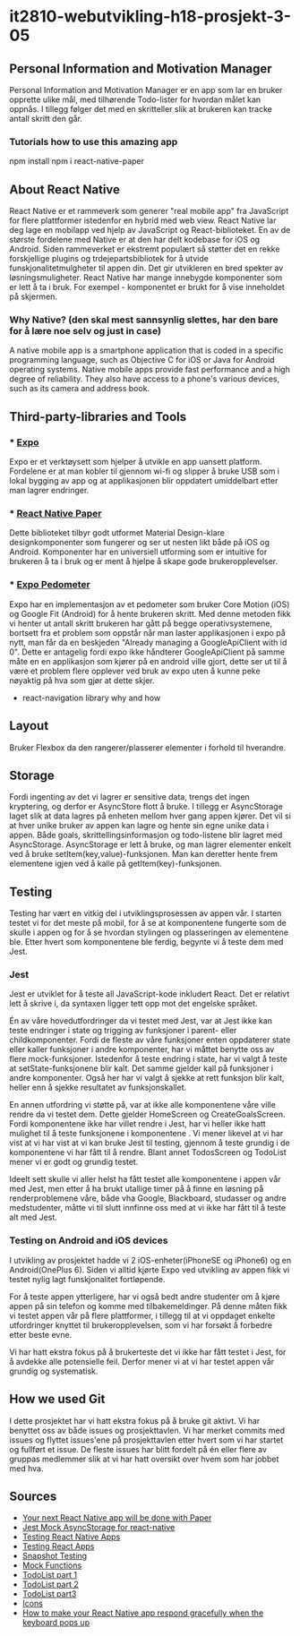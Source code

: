 # it2810-webutvikling-h18-prosjekt-3-05

## Personal Information and Motivation Manager
Personal Information and Motivation Manager er en app som lar en bruker opprette ulike mål, med tilhørende Todo-lister for hvordan målet kan oppnås. I tillegg følger det med en skritteller slik at brukeren kan tracke antall skritt den går. 

### Tutorials how to use this amazing app
npm install
npm i react-native-paper

## About React Native
React Native er et rammeverk som generer "real mobile app" fra JavaScript for flere plattformer istedenfor en hybrid med web view. React Native lar deg lage en mobilapp ved hjelp av JavaScript og React-biblioteket. En av de største fordelene med Native er at den har delt kodebase for iOS og Android. Siden rammeverket er ekstremt populært så støtter det en rekke forskjellige plugins og trdejepartsbibliotek for å utvide funskjonalitetmulgheter til appen din. Det gir utvikleren en bred spekter av løsningsmuligheter.
React Native har mange innebygde komponenter som er lett å ta i bruk. For exempel <View>- komponentet er brukt for å vise inneholdet på skjermen.

### Why Native? (den skal mest sannsynlig slettes, har den bare for å lære noe selv og just in case)
A native mobile app is a smartphone application that is coded in a specific programming language, such as Objective C for iOS or Java for Android operating systems. Native mobile apps provide fast performance and a high degree of reliability. They also have access to a phone's various devices, such as its camera and address book.

## Third-party-libraries and Tools
### * [Expo](https://expo.io/)
Expo er et verktøysett som hjelper å utvikle en app uansett platform. Fordelene er at man kobler til gjennom wi-fi og slipper å bruke USB som i lokal bygging av app og at applikasjonen blir oppdatert umiddelbart etter man lagrer endringer.

### * [React Native Paper](https://callstack.github.io/react-native-paper/index.html)
Dette biblioteket tilbyr godt utformet Material Design-klare designkomponenter som fungerer og ser ut nesten likt både på iOS og Android. Komponenter har en universiell utforming som er intuitive for brukeren å ta i bruk og er ment å hjelpe å skape gode brukeropplevelser.  

### * [Expo Pedometer](https://docs.expo.io/versions/latest/sdk/pedometer) 
Expo har en implementasjon av et pedometer som bruker Core Motion (iOS) og Google Fit (Android) for å hente brukeren skritt. Med denne metoden fikk vi henter ut
antall skritt brukeren har gått på begge operativsystemene, bortsett fra et problem som oppstår når man laster applikasjonen i expo på nytt, man får da en
beskjeden "Already managing a GoogleApiClient with id 0". Dette er antagelig fordi expo ikke håndterer GoogleApiClient på samme måte en en applikasjon som kjører på
en android ville gjort, dette ser ut til å være et problem flere opplever ved bruk av expo uten å kunne peke nøyaktig på hva som gjør at dette skjer.

- react-navigation library why and how

## Layout
Bruker Flexbox da den rangerer/plasserer elementer i forhold til hverandre.

## Storage
Fordi ingenting av det vi lagrer er sensitive data, trengs det ingen kryptering, og derfor er AsyncStore flott å bruke. I tillegg er AsyncStorage laget slik at data lagres på enheten mellom hver gang appen kjører. Det vil si at hver unike bruker av appen kan lagre og hente sin egne unike data i appen. Både goals, skrittellingsinformasjon og todo-listene blir lagret med AsyncStorage. AsyncStorage er lett å bruke, og man lagrer elementer enkelt ved å bruke setItem(key,value)-funksjonen. Man kan deretter hente frem elementene igjen ved å kalle på getItem(key)-funksjonen.

## Testing
Testing har vært en vitkig del i utviklingsprosessen av appen vår. I starten testet vi for det meste på mobil, for å se at komponentene fungerte som de skulle i appen og for å se hvordan stylingen og plasseringen av elementene ble. Etter hvert som komponentene ble ferdig, begynte vi å teste dem med Jest.

### Jest
Jest er utviklet for å teste all JavaScript-kode inkludert React. Det er relativt lett å skrive i, da syntaxen ligger tett opp mot det engelske språket.

Én av våre hovedutfordringer da vi testet med Jest, var at Jest ikke kan teste endringer i state og trigging av funksjoner i parent- eller childkomponenter. Fordi de fleste av våre funksjoner enten oppdaterer state eller kaller funksjoner i andre komponenter, har vi måttet benytte oss av flere mock-funksjoner. Istedenfor å teste endring i state, har vi valgt å teste at setState-funksjonene blir kalt. Det samme gjelder kall på funksjoner i andre komponenter. Også her har vi valgt å sjekke at rett funksjon blir kalt, heller enn å sjekke resultatet av funksjonskallet.

En annen utfordring vi støtte på, var at ikke alle komponentene våre ville rendre da vi testet dem. Dette gjelder HomeScreen og CreateGoalsScreen. Fordi komponentene ikke har villet rendre i Jest, har vi heller ikke hatt mulighet til å teste funksjonene i komponentene . Vi mener likevel at vi har vist at vi har vist at vi kan bruke Jest til testing, gjennom å teste grundig i de komponentene vi har fått til å rendre. Blant annet TodosScreen og TodoList mener vi er godt og grundig testet.

Ideelt sett skulle vi aller helst ha fått testet alle komponentene i appen vår med Jest, men etter å ha brukt utallige timer på å finne en løsning på renderproblemene våre, både vha Google, Blackboard, studasser og andre medstudenter, måtte vi til slutt innfinne oss med at vi ikke har fått til å teste alt med Jest.

### Testing on Android and iOS devices
I utvikling av prosjektet hadde vi 2 iOS-enheter(iPhoneSE og iPhone6) og en Android(OnePlus 6). Siden vi alltid kjørte Expo ved utvikling av appen fikk vi testet nylig lagt funskjonalitet fortløpende.

For å teste appen ytterligere, har vi også bedt andre studenter om å kjøre appen på sin telefon og komme med tilbakemeldinger. På denne måten fikk vi testet appen vår på flere plattformer, i tillegg til at vi oppdaget enkelte utfordringer knyttet til brukeropplevelsen, som vi har forsøkt å forbedre etter beste evne.

Vi har hatt ekstra fokus på å brukerteste det vi ikke har fått testet i Jest, for å avdekke alle potensielle feil. Derfor mener vi at vi har testet appen vår grundig og systematisk.

## How we used Git
I dette prosjektet har vi hatt ekstra fokus på å bruke git aktivt. Vi har benyttet oss av både issues og prosjekttavlen. Vi har merket commits med issues og flyttet issues'ene på prosjekttavlen etter hvert som vi har startet og fullført et issue.
De fleste issues har blitt fordelt på én eller flere av gruppas medlemmer slik at vi har hatt oversikt over hvem som har jobbet med hva.

## Sources
* [Your next React Native app will be done with Paper](https://blog.callstack.io/your-next-react-native-app-will-be-done-with-paper-40eebd88be98)
* [Jest Mock AsyncStorage for react-native](https://www.npmjs.com/package/mock-async-storage)
* [Testing React Native Apps](https://jestjs.io/docs/en/tutorial-react-native)
* [Testing React Apps](https://jestjs.io/docs/en/tutorial-react)
* [Snapshot Testing](https://jestjs.io/docs/en/snapshot-testing)
* [Mock Functions](https://jestjs.io/docs/en/mock-functions)
* [TodoList part 1](https://blog.eduonix.com/mobile-programming/learn-build-react-native-todo-application-part-1/)
* [TodoList part 2](https://blog.eduonix.com/mobile-programming/learn-build-react-native-todo-application-part-2/)
* [TodoList part3](https://blog.eduonix.com/mobile-programming/learn-build-react-native-todo-application-part-3/)
* [Icons](https://expo.github.io/vector-icons/)
* [How to make your React Native app respond gracefully when the keyboard pops up](https://medium.freecodecamp.org/how-to-make-your-react-native-app-respond-gracefully-when-the-keyboard-pops-up-7442c1535580)
